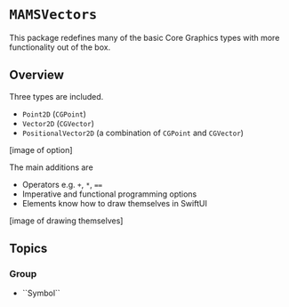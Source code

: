 # ``MAMSVectors``

This package redefines many of the basic Core Graphics types with more functionality out of the box.  

## Overview

Three types are included.

* ``Point2D`` (`CGPoint`)
* ``Vector2D`` (`CGVector`)
* ``PositionalVector2D`` (a combination of `CGPoint` and `CGVector`)

[image of option]

The main additions are

* Operators e.g. `+`, `*`, `==`
* Imperative and functional programming options
* Elements know how to draw themselves in SwiftUI

[image of drawing themselves]

## Topics

### <!--@START_MENU_TOKEN@-->Group<!--@END_MENU_TOKEN@-->

- <!--@START_MENU_TOKEN@-->``Symbol``<!--@END_MENU_TOKEN@-->
